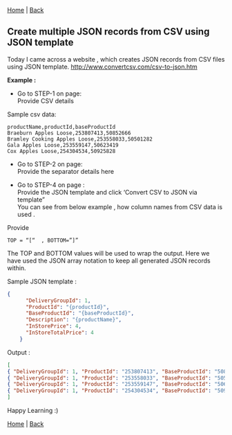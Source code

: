 [Home](https://debbiswal.github.io/Tech-BITE) \| [Back](https://debbiswal.github.io/Tech-BITE/#json)  

## Create multiple JSON records from CSV using JSON template  

Today I came across a website , which creates JSON records from CSV files using JSON template.
http://www.convertcsv.com/csv-to-json.htm

**Example :**

* Go to STEP-1  on page:  
Provide CSV details

Sample csv data:  
```CSV
productName,productId,baseProductId
Braeburn Apples Loose,253807413,50852666
Bramley Cooking Apples Loose,253558033,50501282
Gala Apples Loose,253559147,50623419
Cox Apples Loose,254304534,50925828
```  

* Go to STEP-2  on page:  
Provide the separator details here  

* Go to STEP-4 on page :  
Provide the JSON template and click ‘Convert CSV to JSON via template”  
You can see from below example  , how column names from CSV data is used .  

Provide 
``` 
TOP = “[“  , BOTTOM=”]”
```  

The TOP and BOTTOM values will be used to wrap the output. Here we have used the JSON array notation to keep all generated JSON records within.  

Sample JSON template  :  
```JSON
{
      "DeliveryGroupId": 1,
      "ProductId": "{productId}",
      "BaseProductId": "{baseProductId}",
      "Description": "{productName}",
      "InStorePrice": 4,
      "InStoreTotalPrice": 4      
    }
```  

Output :  
```JSON
[
{ "DeliveryGroupId": 1, "ProductId": "253807413", "BaseProductId": "50852666",  "Description": "Braeburn Apples Loose ", "InStorePrice": 4, "InStoreTotalPrice": 4  },
{ "DeliveryGroupId": 1, "ProductId": "253558033", "BaseProductId": "50501282",  "Description": "Bramley Cooking Apples Loose ", "InStorePrice": 4, "InStoreTotalPrice": 4  },
{ "DeliveryGroupId": 1, "ProductId": "253559147", "BaseProductId": "50623419",  "Description": "Gala Apples Loose ", "InStorePrice": 4, "InStoreTotalPrice": 4  },
{ "DeliveryGroupId": 1, "ProductId": "254304534", "BaseProductId": "50925828",  "Description": "Cox Apples Loose ", "InStorePrice": 4, "InStoreTotalPrice": 4  }
]
```  

Happy Learning :)  

[Home](https://debbiswal.github.io/Tech-BITE) \| [Back](https://debbiswal.github.io/Tech-BITE/#json)  
